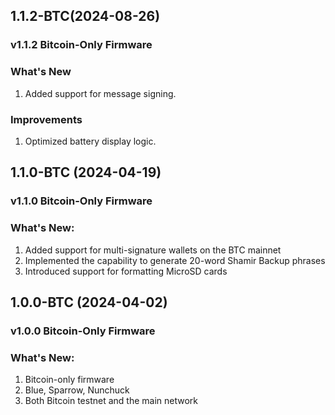 ## 1.1.2-BTC(2024-08-26)

### v1.1.2 Bitcoin-Only Firmware

### What's New
1. Added support for message signing.

### Improvements
1. Optimized battery display logic.




## 1.1.0-BTC (2024-04-19)

### v1.1.0 Bitcoin-Only Firmware

### What's New:
1. Added support for multi-signature wallets on the BTC mainnet
2. Implemented the capability to generate 20-word Shamir Backup phrases
3. Introduced support for formatting MicroSD cards


## 1.0.0-BTC (2024-04-02)

### v1.0.0 Bitcoin-Only Firmware

### What's New:
1. Bitcoin-only firmware
2. Blue, Sparrow, Nunchuck
3. Both Bitcoin testnet and the main network